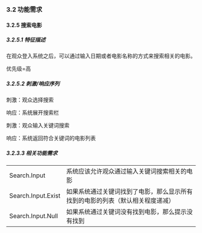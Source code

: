### 3.2 功能需求

#### 3.2.5  搜索电影

##### 3.2.5.1 特征描述

在观众登入系统之后，可以通过输入日期或者电影名称的方式来搜索相关的电影。

优先级=高

##### 3.2.5.2 刺激/响应序列

刺激：观众选择搜索

响应：系统展开搜索栏

刺激：观众输入关键词搜索

响应：系统返回符合关键词的电影列表

##### 3.2.3.3 相关功能需求

|                    |                                                              |
| ------------------ | ------------------------------------------------------------ |
| Search.Input       | 系统应该允许观众通过输入关键词搜索相关的电影                 |
| Search.Input.Exist | 如果系统通过关键词找到了电影，那么显示所有找到的电影的列表（默认相关程度递减） |
| Search.Input.Null  | 如果系统通过关键词没有找到电影，那么提示没有找到             |



